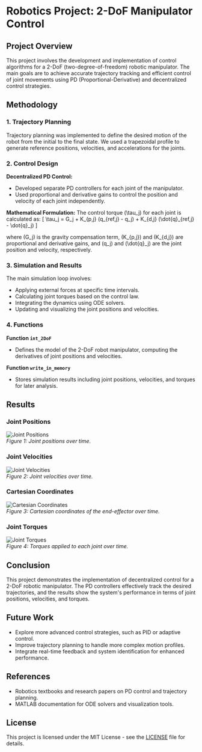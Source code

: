 # Robotics Project: 2-DoF Manipulator Control

## Project Overview

This project involves the development and implementation of control algorithms for a 2-DoF (two-degree-of-freedom) robotic manipulator. The main goals are to achieve accurate trajectory tracking and efficient control of joint movements using PD (Proportional-Derivative) and decentralized control strategies.

## Methodology

### 1. Trajectory Planning

Trajectory planning was implemented to define the desired motion of the robot from the initial to the final state. We used a trapezoidal profile to generate reference positions, velocities, and accelerations for the joints.

### 2. Control Design

**Decentralized PD Control:**
- Developed separate PD controllers for each joint of the manipulator.
- Used proportional and derivative gains to control the position and velocity of each joint independently.

**Mathematical Formulation:**
The control torque \(\tau_j\) for each joint is calculated as:
\[ \tau_j = G_j + K_{p,j} (q_{ref,j} - q_j) + K_{d,j} (\dot{q}_{ref,j} - \dot{q}_j) \]

where \(G_j\) is the gravity compensation term, \(K_{p,j}\) and \(K_{d,j}\) are proportional and derivative gains, and \(q_j\) and \(\dot{q}_j\) are the joint position and velocity, respectively.

### 3. Simulation and Results

The main simulation loop involves:
- Applying external forces at specific time intervals.
- Calculating joint torques based on the control law.
- Integrating the dynamics using ODE solvers.
- Updating and visualizing the joint positions and velocities.

### 4. Functions

**Function `int_2DoF`**
- Defines the model of the 2-DoF robot manipulator, computing the derivatives of joint positions and velocities.

**Function `write_in_memory`**
- Stores simulation results including joint positions, velocities, and torques for later analysis.

## Results

### Joint Positions

![Joint Positions](path/to/your/joint_positions.gif)  
*Figure 1: Joint positions over time.*

### Joint Velocities

![Joint Velocities](path/to/your/joint_velocities.gif)  
*Figure 2: Joint velocities over time.*

### Cartesian Coordinates

![Cartesian Coordinates](path/to/your/cartesian_coordinates.gif)  
*Figure 3: Cartesian coordinates of the end-effector over time.*

### Joint Torques

![Joint Torques](path/to/your/joint_torques.gif)  
*Figure 4: Torques applied to each joint over time.*

## Conclusion

This project demonstrates the implementation of decentralized control for a 2-DoF robotic manipulator. The PD controllers effectively track the desired trajectories, and the results show the system's performance in terms of joint positions, velocities, and torques.

## Future Work

- Explore more advanced control strategies, such as PID or adaptive control.
- Improve trajectory planning to handle more complex motion profiles.
- Integrate real-time feedback and system identification for enhanced performance.

## References

- Robotics textbooks and research papers on PD control and trajectory planning.
- MATLAB documentation for ODE solvers and visualization tools.

## License

This project is licensed under the MIT License - see the [LICENSE](LICENSE) file for details.

